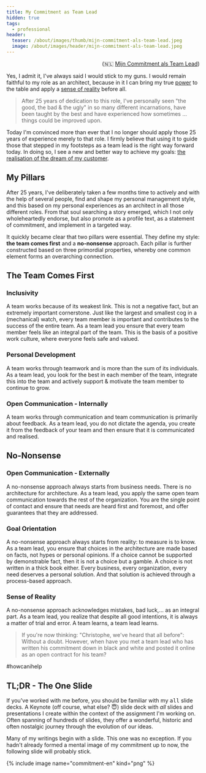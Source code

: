 ```yaml
---
title: My Commitment as Team Lead
hidden: true
tags:
  - professional
header:
  teaser: /about/images/thumb/mijn-commitment-als-team-lead.jpeg
  image: /about/images/header/mijn-commitment-als-team-lead.jpeg
---
```


<p style="text-align:right">(🇳🇱 <a href="Mijn-Commitment-als-Team-Lead">Mijn Commitment als Team Lead</a>)</p>

Yes, I admit it, I've always said I would stick to my guns. I would remain faithful to my role as an architect, because in it I can bring my true [power](Problem-Seeker) to the table and apply a [sense of reality](50-Shades-of-Ceremony) before all.

> After 25 years of dedication to this role, I've personally seen "the good, the bad & the ugly" in so many different incarnations, have been taught by the best and have experienced how sometimes ... things could be improved upon.

Today I'm convinced more than ever that I no longer should apply those 25 years of experience merely to that role. I firmly believe that using it to guide those that stepped in my footsteps as a team lead is the right way forward today. In doing so, I see a new and better way to achieve my goals: [the realisation of the dream of my customer](I-Enterprise-Architect).

## My Pillars

After 25 years, I've deliberately taken a few months time to actively and with the help of several people, find and shape my personal management style, and this based on my personal experiences as an architect in all those different roles. From that soul searching a story emerged, which I not only wholeheartedly endorse, but also promote as a profile text, as a statement of commitment, and implement in a targeted way.

It quickly became clear that two pillars were essential. They define my style: **the team comes first** and a **no-nonsense** approach. Each pillar is further constructed based on three primordial properties, whereby one common element forms an overarching connection.

## The Team Comes First

### Inclusivity

A team works because of its weakest link. This is not a negative fact, but an extremely important cornerstone. Just like the largest and smallest cog in a (mechanical) watch, every team member is important and contributes to the success of the entire team. As a team lead you ensure that every team member feels like an integral part of the team. This is the basis of a positive work culture, where everyone feels safe and valued.

### Personal Development

A team works through teamwork and is more than the sum of its individuals. As a team lead, you look for the best in each member of the team, integrate this into the team and actively support & motivate the team member to continue to grow.

### Open Communication - Internally

A team works through communication and team communication is primarily about feedback. As a team lead, you do not dictate the agenda, you create it from the feedback of your team and then ensure that it is communicated and realised.

## No-Nonsense

### Open Communication - Externally

A no-nonsense approach always starts from business needs. There is no architecture for architecture. As a team lead, you apply the same open team communication towards the rest of the organization. You are the single point of contact and ensure that needs are heard first and foremost, and offer guarantees that they are addressed.

### Goal Orientation

A no-nonsense approach always starts from reality: to measure is to know. As a team lead, you ensure that choices in the architecture are made based on facts, not hypes or personal opinions. If a choice cannot be supported by demonstrable fact, then it is not a choice but a gamble. A choice is not written in a thick book either. Every business, every organization, every need deserves a personal solution. And that solution is achieved through a process-based approach.

### Sense of Reality

A no-nonsense approach acknowledges mistakes, bad luck,... as an integral part. As a team lead, you realize that despite all good intentions, it is always a matter of trial and error. A team learns, a team lead learns.

> If you're now thinking: "Christophe, we've heard that all before": Without a doubt. However, when have you met a team lead who has written his commitment down in black and white and posted it online as an open contract for his team?

&#35;howcanihelp

## TL;DR - The One Slide

If you've worked with me before, you should be familiar with my <tt>all</tt> slide decks. A Keynote (off course, what else? 😇) slide deck with _all_ slides and presentations I create within the context of the assignment I'm working on. Often spanning of hundreds of slides, they offer a wonderful, historic and often nostalgic journey through the evolution of our ideas.

Many of my writings begin with a slide. This one was no exception. If you hadn't already formed a mental image of my commitment up to now, the following slide will probably stick.

{% include image name="commitment-en" kind="png" %}
